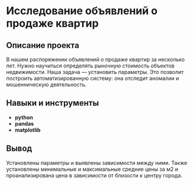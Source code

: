 # Исследование объявлений о продаже квартир

## Описание проекта

В нашем распоряжении  объявлений о продаже квартир за несколько лет. Нужно научиться определять рыночную стоимость объектов недвижимости. Наша задача — установить параметры. Это позволит построить автоматизированную систему: она отследит аномалии и мошенническую деятельность.



## Навыки и инструменты

- **python**
- **pandas**
- **matplotlib**
## Вывод

Установлены параметры и выявлены зависимости между ними. Также установлены минимальные и максимальные средние цены за м2 и проанализирована цена в зависимости от близости к центру города.

